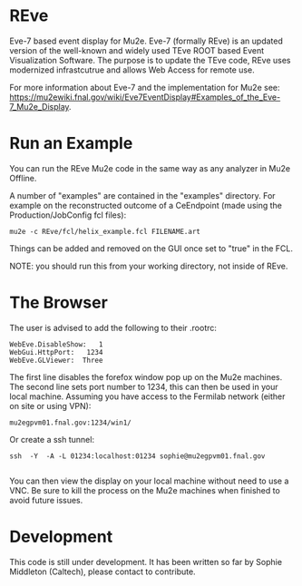 # REve
Eve-7 based event display for Mu2e. Eve-7 (formally REve) is an updated version of the well-known and widely used TEve ROOT based Event Visualization Software. The purpose is to update the TEve code, REve uses modernized infrastcutrue and allows Web Access for remote use.

For more information about Eve-7 and the implementation for Mu2e see: https://mu2ewiki.fnal.gov/wiki/Eve7EventDisplay#Examples_of_the_Eve-7_Mu2e_Display.

# Run an Example

You can run the REve Mu2e code in the same way as any analyzer in Mu2e Offline. 

A number of "examples" are contained in the "examples" directory. For example on the reconstructed outcome of a CeEndpoint (made using the Production/JobConfig fcl files):

```
mu2e -c REve/fcl/helix_example.fcl FILENAME.art  
```
Things can be added and removed on the GUI once set to "true" in the FCL.

NOTE: you should run this from your working directory, not inside of REve.

# The Browser

The user is advised to add the following to their .rootrc:

```
WebEve.DisableShow:   1
WebGui.HttpPort:   1234
WebEve.GLViewer:  Three
```
The first line disables the forefox window pop up on the Mu2e machines. The second line sets port number to 1234, this can then be used in your local machine. Assuming you have access to the Fermilab network (either on site or using VPN):

```
mu2egpvm01.fnal.gov:1234/win1/

```

Or create a ssh tunnel:
```
ssh  -Y  -A -L 01234:localhost:01234 sophie@mu2egpvm01.fnal.gov


```

You can then view the display on your local machine without need to use a VNC. Be sure to kill the process on the Mu2e machines when finished to avoid future issues.

# Development

This code is still under development. It has been written so far by Sophie Middleton (Caltech), please contact to contribute.

